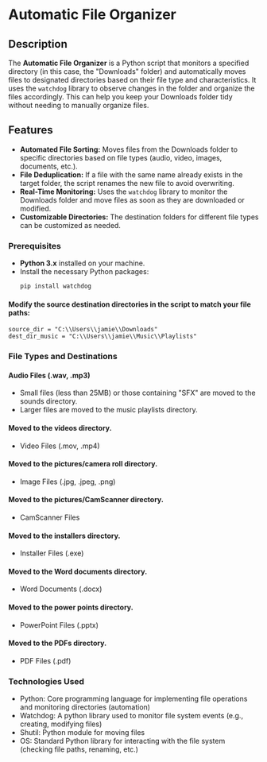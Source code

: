 # Automatic File Organizer

## Description
The **Automatic File Organizer** is a Python script that monitors a specified directory (in this case, the "Downloads" folder) and automatically moves files to designated directories based on their file type and characteristics. It uses the `watchdog` library to observe changes in the folder and organize the files accordingly. This can help you keep your Downloads folder tidy without needing to manually organize files.

## Features
- **Automated File Sorting:** Moves files from the Downloads folder to specific directories based on file types (audio, video, images, documents, etc.).
- **File Deduplication:** If a file with the same name already exists in the target folder, the script renames the new file to avoid overwriting.
- **Real-Time Monitoring:** Uses the `watchdog` library to monitor the Downloads folder and move files as soon as they are downloaded or modified.
- **Customizable Directories:** The destination folders for different file types can be customized as needed.

### Prerequisites
- **Python 3.x** installed on your machine.
- Install the necessary Python packages:
   ```bash
   pip install watchdog

#### Modify the source destination directories in the script to match your file paths:
    source_dir = "C:\\Users\\jamie\\Downloads"
    dest_dir_music = "C:\\Users\\jamie\\Music\\Playlists"

### File Types and Destinations

#### Audio Files (.wav, .mp3)
- Small files (less than 25MB) or those containing "SFX" are moved to the sounds directory.
- Larger files are moved to the music playlists directory.

#### Moved to the videos directory.
- Video Files (.mov, .mp4)

#### Moved to the pictures/camera roll directory.
- Image Files (.jpg, .jpeg, .png)

#### Moved to the pictures/CamScanner directory.
- CamScanner Files

#### Moved to the installers directory.
- Installer Files (.exe)

#### Moved to the Word documents directory.
- Word Documents (.docx)

#### Moved to the power points directory.
- PowerPoint Files (.pptx)

#### Moved to the PDFs directory.
- PDF Files (.pdf)
  
### Technologies Used
- Python: Core programming language for implementing file operations and monitoring directories (automation)
- Watchdog: A python library used to monitor file system events (e.g., creating, modifying files)
- Shutil: Python module for moving files
- OS: Standard Python library for interacting with the file system (checking file paths, renaming, etc.)
